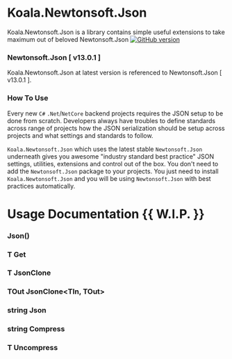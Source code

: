 # Koala.Newtonsoft.Json 
Koala.Newtonsoft.Json is a library contains simple useful extensions to take maximum out of beloved Newtonsoft.Json
[![GitHub version](https://badge.fury.io/gh/conventional-changelog%2Fstandard-version.svg)](https://badge.fury.io/gh/conventional-changelog%2Fstandard-version)

### Newtonsoft.Json [ v13.0.1 ]

Koala.Newtonsoft.Json at latest version is referenced to Newtonsoft.Json [ v13.0.1 ].

### How To Use

Every new `C#` `.Net`/`NetCore` backend projects requires the JSON setup to be done from scratch. Developers always have troubles to define standards across range of projects how the JSON serialization should be setup across projects and what settings and standards to follow.

`Koala.Newtonsoft.Json` which uses the latest stable `Newtonsoft.Json` underneath gives you awesome "industry standard best practice" JSON settings, utilities, extensions and control out of the box. You don't need to add the `Newtonsoft.Json` package to your projects. You just need to install `Koala.Newtonsoft.Json` and you will be using `Newtonsoft.Json` with best practices automatically.

# Usage Documentation {{ W.I.P. }}

### Json()


### T Get<T>


### T JsonClone<T>


### TOut JsonClone<TIn, TOut>


### string Json<T>


### string Compress<T>


### T Uncompress<T>